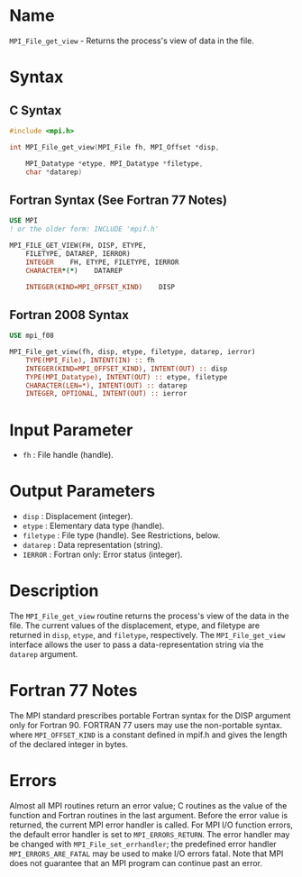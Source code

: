# Name

`MPI_File_get_view` - Returns the process's view of data in the file.

# Syntax

## C Syntax

```c
#include <mpi.h>

int MPI_File_get_view(MPI_File fh, MPI_Offset *disp,

    MPI_Datatype *etype, MPI_Datatype *filetype,
    char *datarep)
```

## Fortran Syntax (See Fortran 77 Notes)

```fortran
USE MPI
! or the older form: INCLUDE 'mpif.h'

MPI_FILE_GET_VIEW(FH, DISP, ETYPE,
    FILETYPE, DATAREP, IERROR)
    INTEGER    FH, ETYPE, FILETYPE, IERROR
    CHARACTER*(*)    DATAREP

    INTEGER(KIND=MPI_OFFSET_KIND)    DISP
```

## Fortran 2008 Syntax

```fortran
USE mpi_f08

MPI_File_get_view(fh, disp, etype, filetype, datarep, ierror)
    TYPE(MPI_File), INTENT(IN) :: fh
    INTEGER(KIND=MPI_OFFSET_KIND), INTENT(OUT) :: disp
    TYPE(MPI_Datatype), INTENT(OUT) :: etype, filetype
    CHARACTER(LEN=*), INTENT(OUT) :: datarep
    INTEGER, OPTIONAL, INTENT(OUT) :: ierror
```


# Input Parameter

* `fh` : File handle (handle).

# Output Parameters

* `disp` : Displacement (integer).
* `etype` : Elementary data type (handle).
* `filetype` : File type (handle). See Restrictions, below.
* `datarep` : Data representation (string).
* `IERROR` : Fortran only: Error status (integer).

# Description

The `MPI_File_get_view` routine returns the process's view of the data in
the file. The current values of the displacement, etype, and filetype
are returned in `disp`, `etype`, and `filetype`, respectively.
The `MPI_File_get_view` interface allows the user to pass a
data-representation string via the `datarep` argument.

# Fortran 77 Notes

The MPI standard prescribes portable Fortran syntax for the DISP
argument only for Fortran 90. FORTRAN 77 users may use the non-portable
syntax.
where `MPI_OFFSET_KIND` is a constant defined in mpif.h and gives the
length of the declared integer in bytes.

# Errors

Almost all MPI routines return an error value; C routines as the value
of the function and Fortran routines in the last argument.
Before the error value is returned, the current MPI error handler is
called. For MPI I/O function errors, the default error handler is set to
`MPI_ERRORS_RETURN`. The error handler may be changed with
`MPI_File_set_errhandler`; the predefined error handler
`MPI_ERRORS_ARE_FATAL` may be used to make I/O errors fatal. Note that MPI
does not guarantee that an MPI program can continue past an error.
